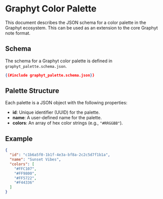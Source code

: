 # Graphyt Color Palette

This document describes the JSON schema for a color palette in the Graphyt ecosystem. This can be used as an extension to the core Graphyt note format.

## Schema

The schema for a Graphyt color palette is defined in `graphyt_palette.schema.json`.

```json
{{#include graphyt_palette.schema.json}}
```

## Palette Structure

Each palette is a JSON object with the following properties:

- **id**: Unique identifier (UUID) for the palette.
- **name**: A user-defined name for the palette.
- **colors**: An array of hex color strings (e.g., `"#RRGGBB"`).

## Example

```json
{
  "id": "c1b6a5f0-1b1f-4e3a-bf8a-2c2c5d7f1b1a",
  "name": "Sunset Vibes",
  "colors": [
    "#FFC107",
    "#FF9800",
    "#FF5722",
    "#F44336"
  ]
}
```
